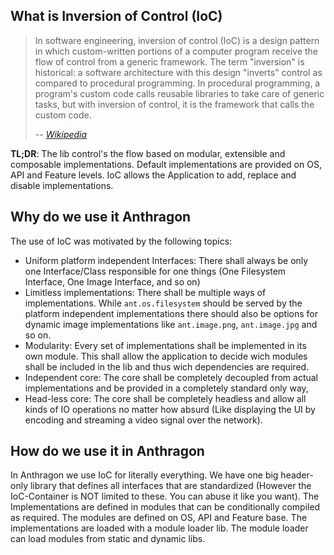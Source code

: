 ## What is Inversion of Control (IoC)
> In software engineering, inversion of control (IoC) is a design pattern in which custom-written portions of a computer program receive the flow of control from a generic framework. The term "inversion" is historical: a software architecture with this design "inverts" control as compared to procedural programming. In procedural programming, a program's custom code calls reusable libraries to take care of generic tasks, but with inversion of control, it is the framework that calls the custom code.
> 
> -- <cite><a href="https://en.wikipedia.org/wiki/Inversion_of_control">Wikipedia</a></cite>

**TL;DR**: The lib control's the flow based on modular, extensible and composable implementations. Default implementations are provided on OS, API and Feature levels. IoC allows the Application to add, replace and disable implementations.

## Why do we use it Anthragon  
The use of IoC was motivated by the following topics:

- Uniform platform independent Interfaces: There shall always be only one Interface/Class responsible for one things (One Filesystem Interface, One Image Interface, and so on)
- Limitless implementations: There shall be multiple ways of implementations. While `ant.os.filesystem` should be served by the platform independent implementations there should also be options for dynamic image implementations like `ant.image.png`, `ant.image.jpg` and so on.
- Modularity: Every set of implementations shall be implemented in its own module. This shall allow the application to decide wich modules shall be included in the lib and thus wich dependencies are required.  
- Independent core: The core shall be completely decoupled from actual implementations and be provided in a completely standard only way,
- Head-less core: The core shall be completely headless and allow all kinds of IO operations no matter how absurd (Like displaying the UI by encoding and streaming a video signal over the network). 

## How do we use it in Anthragon
In Anthragon we use IoC for literally everything. We have one big header-only library that defines all interfaces that are standardized (However the IoC-Container is NOT limited to these. You can abuse it like you want). The Implementations are defined in modules that can be conditionally compiled as required. The modules are defined on OS, API and Feature base. The implementations are loaded with a module loader lib. The module loader can load modules from static and dynamic libs. 
